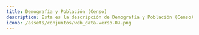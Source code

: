 ```yaml
---
title: Demografía y Población (Censo)
description: Esta es la descripción de Demografía y Población (Censo)
icono: /assets/conjuntos/web_data-verso-07.png
---
```

